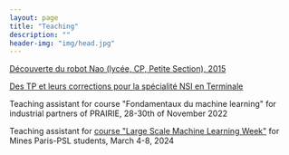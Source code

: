 ```yaml
---
layout: page
title: "Teaching"
description: ""
header-img: "img/head.jpg"
---
```


[Découverte du robot Nao (lycée, CP, Petite Section), 2015](https://www.dropbox.com/scl/fi/r5u6nqjjkyoue4pocmckq/Retour-pratique-robot-Nao-2015.docx?rlkey=9c4u5y0yv7t6hpnmgz7te4ycu&dl=0)

[Des TP et leurs corrections pour la spécialité NSI en Terminale](https://github.com/Guichaoua/NSI_Term_ipynb)

Teaching assistant for course "Fondamentaux du machine learning" for industrial partners of PRAIRIE, 28-30th of November 2022

Teaching assistant for [course "Large Scale Machine Learning Week"](https://cazencott.info/index.php/pages/LSML-24:-Large-Scale-Machine-Learning) for Mines Paris-PSL students, March 4-8, 2024 